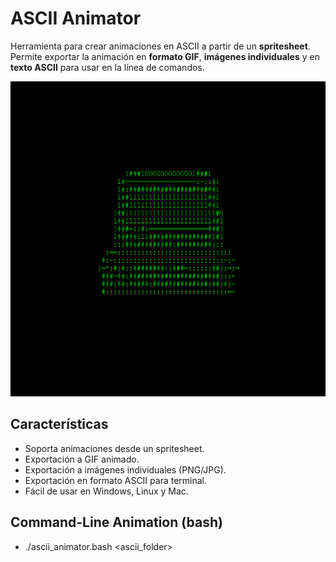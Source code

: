 # ASCII Animator

Herramienta para crear animaciones en ASCII a partir de un **spritesheet**.  
Permite exportar la animación en **formato GIF**, **imágenes individuales** y en **texto ASCII** para usar en la línea de comandos.

![Demo](ascii_animator/windows-amd64/cyberdeck_gif/ascii_animation.gif)

## Características

- Soporta animaciones desde un spritesheet.
- Exportación a GIF animado.
- Exportación a imágenes individuales (PNG/JPG).
- Exportación en formato ASCII para terminal.
- Fácil de usar en Windows, Linux y Mac.

## Command-Line Animation (bash)

- ./ascii_animator.bash <ascii_folder> <fps> <color>
